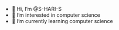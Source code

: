 - 👋 Hi, I’m @S-HARI-S
- 👀 I’m interested in computer science
- 🌱 I’m currently learning computer science



<!---
S-HARI-S/S-HARI-S is a ✨ special ✨ repository because its `README.md` (this file) appears on your GitHub profile.
You can click the Preview link to take a look at your changes.
--->
